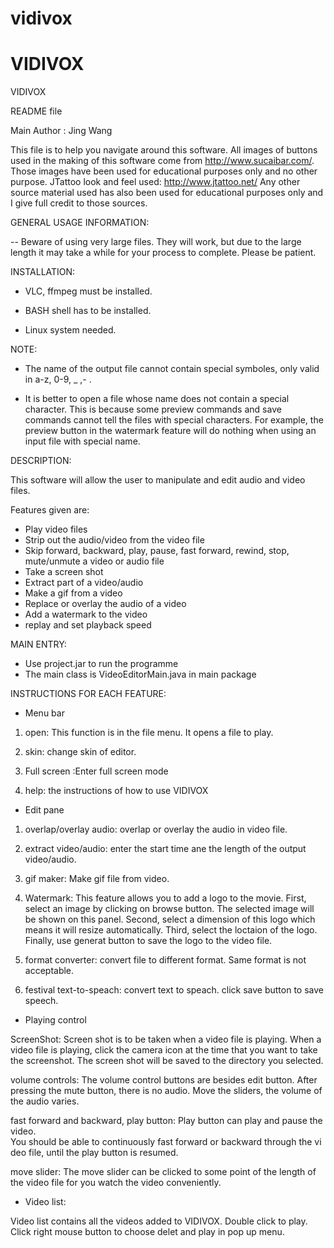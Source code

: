 # vidivox
# VIDIVOX
VIDIVOX 

README file

Main Author : Jing Wang


This file is to help you navigate around this software. All images of buttons used in the making of this software come from http://www.sucaibar.com/. Those images have been used for educational purposes only and no other purpose. 
JTattoo look and feel used: http://www.jtattoo.net/
Any other source material used has also been used for educational purposes only and I give full credit to those sources.


GENERAL USAGE INFORMATION:

-- Beware of using very large files. They will work, but due to the large length it may take a while for your process to complete. Please be patient.


INSTALLATION:

- VLC, ffmpeg must be installed.

- BASH shell has to be installed.

- Linux system needed.



NOTE:

 - The name of the output file cannot contain special symboles, only valid in a-z, 0-9, _ ,- .

 - It is better to open a file whose name does not contain a special character. This is because some preview commands and save commands cannot tell the files with special characters. For example, the preview button in the watermark feature will do nothing when using an input file with special name.


DESCRIPTION:

This software will allow the user to manipulate and edit audio and video files. 

Features given are:

 
 - Play video files
 - Strip out the audio/video from the video file
 - Skip forward, backward, play, pause, fast forward, rewind, stop, mute/unmute a video or audio file
 - Take a screen shot
 - Extract part of a video/audio
 - Make a gif from a video
 - Replace or overlay the audio of a video
 - Add a watermark to the video
 - replay and set playback speed
 

MAIN ENTRY:

- Use project.jar to run the programme
- The main class is VideoEditorMain.java in main package


INSTRUCTIONS FOR EACH FEATURE:

- Menu bar

1. open: This function is in the file menu. It opens a file to play.

2. skin: change skin of editor.

3. Full screen :Enter full screen mode

4. help: the instructions of how to use VIDIVOX


- Edit pane

1. overlap/overlay audio: overlap or overlay the audio in video file.

2. extract video/audio: enter the start time ane the length of the output video/audio. 

3. gif maker: Make  gif file from video. 

4. Watermark: This feature allows you to add a logo to the movie. First, select an image by clicking on browse button. The selected image will be shown on this panel. Second, select a dimension of this logo which means it will resize automatically. Third, select the loctaion of the logo. Finally, use generat button to save the logo to the video file.

5. format converter: convert file to different format. Same format is not acceptable.

6. festival text-to-speach: convert text to speach. click save button to save speech.



- Playing control

ScreenShot:
Screen shot is to be taken when a video file is playing. When a video file is playing, click the camera icon at the time that you want to take the screenshot. The screen shot will be saved to the directory you selected.

volume controls:
The volume control buttons are besides edit button. After pressing the mute button, there is no audio. Move the sliders, the volume of the audio varies.

fast forward and backward, play button:
Play button can play and pause the video. You should be able to continuously fast forward or backward through the video file, until the play button is resumed. 

move slider:
The move slider can be clicked to some point of the length of the video file for you watch the video conveniently. 

- Video list:

Video list contains all the videos added to VIDIVOX.
Double click to play.
Click right mouse button to choose delet and play in pop up menu.

